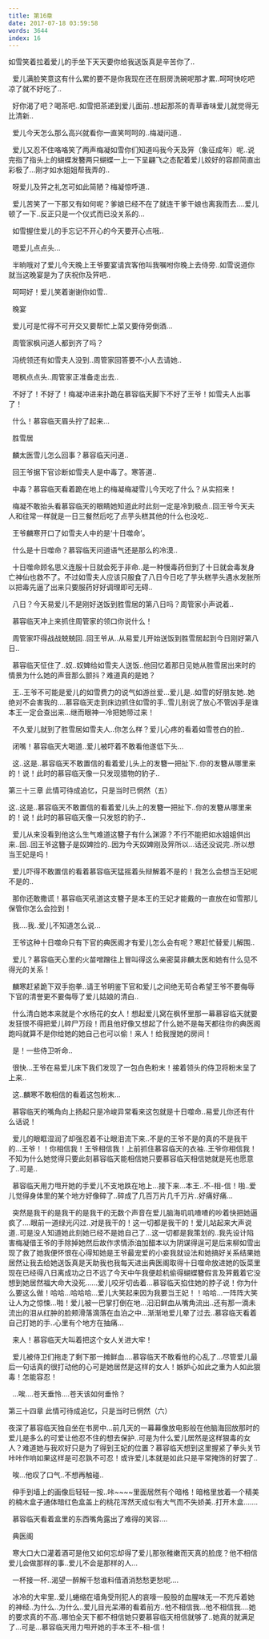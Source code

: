 ```yaml
---
title: 第16章
date: 2017-07-18 03:59:58
words: 3644
index: 16
---
```

<!-- deleteAbove -->


如雪笑着拉着爱儿的手坐下天天要你给我送饭真是辛苦你了..





  爱儿满脸笑意这有什么累的要不是你我现在还在厨房洗碗呢那才累..呵呵快吃吧凉了就不好吃了..





  好你渴了吧？喝茶吧..如雪把茶递到爱儿面前..想起那茶的青草香味爱儿就觉得无比清新..





  爱儿今天怎么那么高兴就看你一直笑呵呵的..梅凝问道..





  爱儿又忍不住咯咯笑了两声梅凝如雪你们知道吗我今天及笄（象征成年）呢..说完指了指头上的蝴蝶发簪两只蝴蝶一上一下呈翩飞之态配着爱儿姣好的容颜简直出彩极了...刚才如水姐姐帮我弄的..





  呀爱儿及笄之礼怎可如此简陋？梅凝惊呼道..





  爱儿苦笑了一下那又有如何呢？爹娘已经不在了就连干爹干娘也离我而去....爱儿顿了一下..反正只是一个仪式而已没关系的...





  如雪握住爱儿的手忘记不开心的今天要开心点哦..





  嗯爱儿点点头...





  半晌哦对了爱儿今天晚上王爷要宴请宾客他叫我嘱咐你晚上去侍旁..如雪说道你就当这晚宴是为了庆祝你及笄吧..





  呵呵好！爱儿笑着谢谢你如雪..





  晚宴





  爱儿可是忙得不可开交又要帮忙上菜又要侍旁倒酒...





  周管家枫问道人都到齐了吗？





  冯统领还有如雪夫人没到..周管家回答要不小人去请她..





  嗯枫点点头..周管家正准备走出去..





  不好了！不好了！梅凝冲进来扑跪在慕容临天脚下不好了王爷！如雪夫人出事了！





  什么！慕容临天眉头拧了起来...





  胜雪居





  麟太医雪儿怎么回事？慕容临天问道..





  回王爷据下官诊断如雪夫人是中毒了。寒答道..





  中毒？慕容临天看着跪在地上的梅凝梅凝雪儿今天吃了什么？从实招来！





  梅凝不敢抬头看慕容临天的眼睛她知道此时此刻一定是冷到极点..回王爷今天夫人和往常一样就是一日三餐然后吃了点芋头糕其他的什么也没吃..





  王爷麟寒开口了如雪夫人中的是‘十日噬命’。





  什么是十日噬命？慕容临天问道语气还是那么的冷漠..





  十日噬命顾名思义连服十日就会死于非命..是一种慢毒药但到了十日就会毒发身亡神仙也救不了。不过如雪夫人应该只服食了八日今日吃了芋头糕芋头遇水发胀所以把毒先逼了出来只要服药好好调理即可无碍..





  八日？今天易爱儿不是刚好送饭到胜雪居的第八日吗？周管家小声说着..





  慕容临天冲上来抓住周管家的领口你说什么！





  周管家吓得战战兢兢回..回王爷从..从易爱儿开始送饭到胜雪居起到今日刚好第八日..





  慕容临天怔住了..奴..奴婢给如雪夫人送饭..他回忆着那日见她从胜雪居出来时的情景为什么她的声音那么颤抖？难道真的是她？





  王..王爷不可能是爱儿的如雪费力的说气如游丝爱...爱儿是..如雪的好朋友她..她绝对不会害我的....慕容临天走到床边抓住如雪的手..雪儿别说了放心不管凶手是谁本王一定会查出来...继而眼神一冷把她带过来！





  不久爱儿就到了胜雪居如雪夫人..你怎么样？爱儿心疼的看着如雪苍白的脸..





  闭嘴！慕容临天大喝道..爱儿被吓着不敢看他遂低下头...





  这..这是..慕容临天不敢置信的看着爱儿头上的发簪一把扯下..你的发簪从哪里来的！说！此时的慕容临天像一只发现猎物的豹子..





第三十三章 此情可待成追忆，只是当时已惘然（五）



这..这是..慕容临天不敢置信的看着爱儿头上的发簪一把扯下..你的发簪从哪里来的！说！此时的慕容临天像一只发怒的豹子..





  爱儿从来没看到他这么生气难道这簪子有什么渊源？不行不能把如水姐姐供出来..回..回王爷这簪子是奴婢捡的..因为今天奴婢刚及笄所以...话还没说完..所以想当王妃是吗！





  爱儿吓得不敢置信的看着慕容临天猛摇着头辩解着不是的！我怎么会想当王妃呢不是的..





  那你还敢撒谎！慕容临天吼道这支簪子是本王的王妃才能戴的一直放在如雪那儿保管你怎么会捡到！





  我....我..爱儿不知道怎么说...





  王爷这种十日噬命只有下官的典医阁才有爱儿怎么会有呢？寒赶忙替爱儿解围..





  爱儿？慕容临天心里的火苗噌蹭往上冒叫得这么亲密莫非麟太医和她有什么见不得光的关系！





  麟寒赶紧跪下双手抱拳..请王爷明鉴下官和爱儿之间绝无苟合希望王爷不要侮辱下官的清誉更不要侮辱了爱儿姑娘的清白..





  什么清白她本来就是个水杨花的女人！想起爱儿窝在枫怀里那一幕慕容临天就要发狂恨不得把爱儿碎尸万段！而且他好像又想起了什么她不是每天都往你的典医阁跑吗就算不是你给她的她自己也可以偷！来人！给我搜她的房间！





  是！一些侍卫听命..





  很快...王爷在易爱儿床下我们发现了一包白色粉末！接着领头的侍卫将粉末呈了上来..





  这..麟寒不敢相信的看着这包粉末...





  慕容临天的嘴角向上扬起只是冷峻异常看来这包就是十日噬命..易爱儿你还有什么话说！





  爱儿的眼眶湿润了却强忍着不让眼泪流下来..不是的王爷不是的真的不是我干的...王爷！！你相信我！王爷相信我！上前抓住慕容临天的衣袖..王爷你相信我！不知为什么她觉得只要此刻慕容临天能相信她只要慕容临天相信她就是死也愿意了..可是..





  慕容临天用力甩开她的手爱儿不支地跌在地上...接下来...本王..不-相-信！啪..爱儿觉得身体里的某个地方好像碎了..碎成了几百万片几千万片..好痛好痛...





  突然是我干的是我干的是我干的无数个声音在爱儿脑海叽叽喳喳的吵着快把她逼疯了....眼前一道绿光闪过..对是我干的！这一切都是我干的！爱儿站起来大声说道..可是没人知道她此刻她已经不是她自己了...这一切都是我策划的..我先设计陷害梅凝借王爷的手除掉她然后故作求情添油加醋本以为阴谋得逞可是后来柳如雪出现了救了她我便怀恨在心得知她是王爷最宠爱的小妾我就设法和她搞好关系结果她居然让我去给她送饭真是天助我也我每天进出典医阁取得十日噬命放进她的饭菜里现在已经得八日离成功之日不远了今天中午我便趁机偷得蝴蝶簪假言及笄戴着它没想到她居然福大命大没死......爱儿咬牙切齿着...慕容临天掐住她的脖子说！你为什么要这么做！哈哈...哈哈哈...爱儿大笑起来因为我要当王妃！！哈哈...一阵阵大笑让人为之惊悚...啪！爱儿被一巴掌打倒在地...汩汩鲜血从嘴角流出..还有那一滴未流出的泪从红肿的脸颊滑落滴落在血泊之中...渐渐地爱儿晕了过去..慕容临天看着自己打她的手..心里有个地方在抽痛...





  来人！慕容临天大叫着把这个女人关进大牢！





  爱儿被侍卫们拖走了剩下那一摊鲜血....慕容临天不敢看他的心乱了...尽管爱儿最后一句话真的很打动他的心可是她居然是这样的女人！嫉妒心如此之重为人如此狠毒！怎能容忍！





  ...唉....苍天垂怜....苍天该如何垂怜？





第三十四章 此情可待成追忆，只是当时已惘然（六）



夜深了慕容临天独自坐在书房中...前几天的一幕幕像放电影般在他脑海回放那时的爱儿是多么的可爱让他忍不住的想去保护..可是为什么爱儿居然是这样狠毒的女人？难道她与我欢好只是为了得到王妃的位置？慕容临天想到这里握紧了拳头关节咔咔作响如果这样是可忍孰不可忍！或许爱儿本就是如此只是平常掩饰的好罢了..





  唉...他叹了口气..不想再触碰..





  伸手到墙上的画像后轻轻一按..咔~~~~里面居然有个暗格！暗格里放着一个精美的楠木盒子通体暗红色盒盖上的桃花浑然天成似有大气而不失娇美..打开木盒.......





  慕容临天看着盒里的东西嘴角露出了难得的笑容....





  典医阁





  寒大口大口灌着酒可是他又如何忘却得了爱儿那张稚嫩而天真的脸庞？他不相信爱儿会做那样的事..爱儿不会是那样的人...





  一杯接一杯..渴望一醉解千愁谁料借酒消愁愁更愁呢....





  冰冷的大牢里..爱儿蜷缩在墙角受刑犯人的哀嚎一股股的血腥味无一不充斥着她的神经..为什么..为什么..爱儿目光呆滞的看着前方..他不相信我...他不相信我....她的要求真的不高..哪怕全天下都不相信她只要慕容临天相信就够了..她真的就满足了...可是...慕容临天用力甩开她的手本王不-相-信！

　
